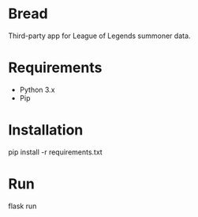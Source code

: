 # Bread
Third-party app for League of Legends summoner data.

# Requirements
* Python 3.x
* Pip

# Installation
pip install -r requirements.txt

# Run
flask run
